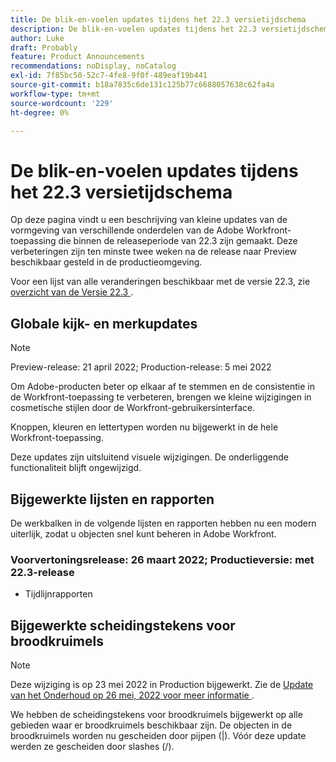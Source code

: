 ```yaml
---
title: De blik-en-voelen updates tijdens het 22.3 versietijdschema
description: De blik-en-voelen updates tijdens het 22.3 versietijdschema
author: Luke
draft: Probably
feature: Product Announcements
recommendations: noDisplay, noCatalog
exl-id: 7f85bc50-52c7-4fe8-9f0f-489eaf19b441
source-git-commit: b18a7835c6de131c125b77c6688057638c62fa4a
workflow-type: tm+mt
source-wordcount: '229'
ht-degree: 0%

---
```


# De blik-en-voelen updates tijdens het 22.3 versietijdschema

Op deze pagina vindt u een beschrijving van kleine updates van de vormgeving van verschillende onderdelen van de Adobe Workfront-toepassing die binnen de releaseperiode van 22.3 zijn gemaakt. Deze verbeteringen zijn ten minste twee weken na de release naar Preview beschikbaar gesteld in de productieomgeving.

Voor een lijst van alle veranderingen beschikbaar met de versie 22.3, zie [ overzicht van de Versie 22.3 ](../../../product-announcements/product-releases/22.3-release-activity/22-3-release-overview.md).

## Globale kijk- en merkupdates

>[!NOTE]
>
>Preview-release: 21 april 2022; Production-release: 5 mei 2022

Om Adobe-producten beter op elkaar af te stemmen en de consistentie in de Workfront-toepassing te verbeteren, brengen we kleine wijzigingen in cosmetische stijlen door de Workfront-gebruikersinterface.

Knoppen, kleuren en lettertypen worden nu bijgewerkt in de hele Workfront-toepassing.

Deze updates zijn uitsluitend visuele wijzigingen. De onderliggende functionaliteit blijft ongewijzigd.

## Bijgewerkte lijsten en rapporten

De werkbalken in de volgende lijsten en rapporten hebben nu een modern uiterlijk, zodat u objecten snel kunt beheren in Adobe Workfront.

### Voorvertoningsrelease: 26 maart 2022; Productieversie: met 22.3-release

* Tijdlijnrapporten

## Bijgewerkte scheidingstekens voor broodkruimels

>[!NOTE]
>
>Deze wijziging is op 23 mei 2022 in Production bijgewerkt. Zie de [ Update van het Onderhoud op 26 mei, 2022 voor meer informatie ](https://experienceleague.adobe.com/en/docs/workfront/using/home).

We hebben de scheidingstekens voor broodkruimels bijgewerkt op alle gebieden waar er broodkruimels beschikbaar zijn. De objecten in de broodkruimels worden nu gescheiden door pijpen (|). Vóór deze update werden ze gescheiden door slashes (/).
